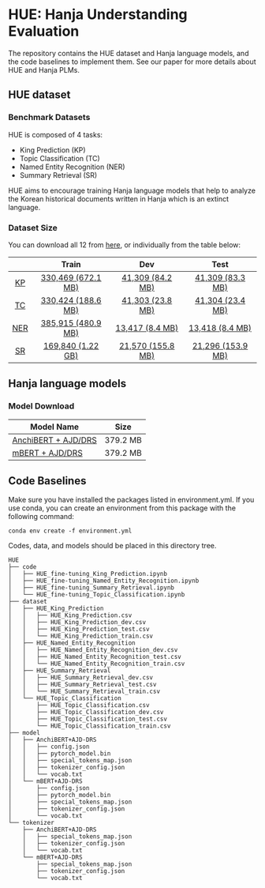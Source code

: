 # HUE: Hanja Understanding Evaluation

The repository contains the HUE dataset and Hanja language models, and the code baselines to implement them.
See our paper for more details about HUE and Hanja PLMs.

## HUE dataset

### Benchmark Datasets

HUE is composed of 4 tasks:
* King Prediction (KP)
* Topic Classification (TC)
* Named Entity Recognition (NER)
* Summary Retrieval (SR)

HUE aims to encourage training Hanja language models that help to analyze the Korean historical documents written in Hanja which is an extinct language.

### Dataset Size

You can download all 12 from [here](https://drive.google.com/drive/folders/1ogijSobaOvBw6vnVS1lnsAyTv4XM9rMK?usp=sharing), or individually from the table below:

|     |         Train       |       Dev         |       Test        |
|:---:|:-------------------:|:-----------------:|:-----------------:|
|  [KP](https://drive.google.com/drive/folders/1qfBJFNiMLgyFIoo4hznTFpkM5w9ctaU9?usp=sharing) | [330,469 (672.1 MB)](https://drive.google.com/file/d/1IzhaE3h_1CGzXJDBejY5GGeUnH1dEdLR/view?usp=sharing)  | [41,309 (84.2 MB)](https://drive.google.com/file/d/1L5xeIsp0H3iRgdh0nzLoqngSLH7p56AS/view?usp=sharing)  | [41,309 (83.3 MB)](https://drive.google.com/file/d/1rwoEzXnsEQP-O33QZcZtApwvifU6rM35/view?usp=sharing)  |
|  [TC](https://drive.google.com/drive/folders/1sGfm_07jf5QSRz0ldpIOqKnMeyp5QH0w?usp=sharing) | [330,424 (188.6 MB)](https://drive.google.com/file/d/1wsG9dNYC6VdBOy6GJuJBGL4NiQvQNl39/view?usp=sharing)  | [41,303 (23.8 MB)](https://drive.google.com/file/d/1aFik0DKvHCu1S1SK6rcHHW4ws2Az5iYy/view?usp=sharing)  | [41,304 (23.4 MB)](https://drive.google.com/file/d/1nauljoWrMRwU7EmErM9JepIh3iLZRyg8/view?usp=sharing)  |
| [NER](https://drive.google.com/drive/folders/18cBdy251yIvFF9dIt78hq7d9W-AjCg4E?usp=sharing) | [385,915 (480.9 MB)](https://drive.google.com/file/d/1NUNqOXxZsYm-bf-7lKv390MOs_b2oVqf/view?usp=sharing)  | [13,417 (8.4 MB)](https://drive.google.com/file/d/17GgItjhhVMjpGkmcno4nL3bfclP16viL/view?usp=sharing)   | [13,418 (8.4 MB)](https://drive.google.com/file/d/1ytg8GXK1b7-rAtusVfxkKv8JmZX6FuQl/view?usp=sharing)   |
|  [SR](https://drive.google.com/drive/folders/1fgiKlH2QKMtqBW1vbvIkaiS-irvmzC4D?usp=sharing) | [169,840 (1.22 GB)](https://drive.google.com/file/d/1wUcKGfQumJRRR4sIaCB_Z_p4al8WwJQz/view?usp=sharing)   | [21,570 (155.8 MB)](https://drive.google.com/file/d/1p8jOBiIJAOi2l8zem2BXFEBqnSPMl1nY/view?usp=sharing) | [21,296 (153.9 MB)](https://drive.google.com/file/d/1w0vcSvkVRfyD8Z3W7S29EJvhAJ3lji8p/view?usp=sharing) |


## Hanja language models

### Model Download

| Model Name          |   Size   |
|---------------------|----------|
| [AnchiBERT + AJD/DRS](https://drive.google.com/drive/folders/1qSHEU5GYrFRoHPsKKubEaVmQ3VaPUoTX?usp=sharing) | 379.2 MB |
| [mBERT + AJD/DRS](https://drive.google.com/drive/folders/1lJUr8ZCM6utPUYKFBiEWPEuDOSWUq-t9?usp=sharing)     | 379.2 MB |

## Code Baselines

Make sure you have installed the packages listed in environment.yml.
If you use conda, you can create an environment from this package with the following command:

```
conda env create -f environment.yml
```

Codes, data, and models should be placed in this directory tree.
```
HUE
├── code
│   ├── HUE_fine-tuning_King_Prediction.ipynb
│   ├── HUE_fine-tuning_Named_Entity_Recognition.ipynb
│   ├── HUE_fine-tuning_Summary_Retrieval.ipynb
│   └── HUE_fine-tuning_Topic_Classification.ipynb
├── dataset
│   ├── HUE_King_Prediction
│   │   ├── HUE_King_Prediction.csv
│   │   ├── HUE_King_Prediction_dev.csv
│   │   ├── HUE_King_Prediction_test.csv
│   │   └── HUE_King_Prediction_train.csv
│   ├── HUE_Named_Entity_Recognition
│   │   ├── HUE_Named_Entity_Recognition_dev.csv
│   │   ├── HUE_Named_Entity_Recognition_test.csv
│   │   └── HUE_Named_Entity_Recognition_train.csv
│   ├── HUE_Summary_Retrieval
│   │   ├── HUE_Summary_Retrieval_dev.csv
│   │   ├── HUE_Summary_Retrieval_test.csv
│   │   └── HUE_Summary_Retrieval_train.csv
│   └── HUE_Topic_Classification
│       ├── HUE_Topic_Classification.csv
│       ├── HUE_Topic_Classification_dev.csv
│       ├── HUE_Topic_Classification_test.csv
│       └── HUE_Topic_Classification_train.csv
├── model
│   ├── AnchiBERT+AJD-DRS
│   │   ├── config.json
│   │   ├── pytorch_model.bin
│   │   ├── special_tokens_map.json
│   │   ├── tokenizer_config.json
│   │   └── vocab.txt
│   └── mBERT+AJD-DRS
│       ├── config.json
│       ├── pytorch_model.bin
│       ├── special_tokens_map.json
│       ├── tokenizer_config.json
│       └── vocab.txt
└── tokenizer
    ├── AnchiBERT+AJD-DRS
    │   ├── special_tokens_map.json
    │   ├── tokenizer_config.json
    │   └── vocab.txt
    └── mBERT+AJD-DRS
        ├── special_tokens_map.json
        ├── tokenizer_config.json
        └── vocab.txt
```
